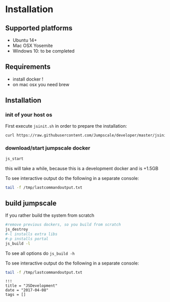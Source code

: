 # Installation

## Supported platforms

- Ubuntu 14+
- Mac OSX Yosemite
- Windows 10: to be completed

## Requirements

- install docker !
- on mac osx you need brew

## Installation

### init of your host os

First execute `jsinit.sh` in order to prepare the installation:

```bash
curl https://raw.githubusercontent.com/Jumpscale/developer/master/jsinit.sh?$RANDOM > $TMPDIR/jsinit.sh; sh $TMPDIR/jsinit.sh
```

### download/start jumpscale docker

```bash
js_start
```

this will take a while, because this is a development docker and is +1.5GB

To see interactive output do the following in a separate console:
```bash
tail -f /tmp/lastcommandoutput.txt
```

## build jumpscale

If you rather build the system from scratch

```bash
#remove previous dockers, so you build from scratch
js_destroy
#-l installs extra libs
#-p installs portal
js_build -l
```

To see all options do ```js_build -h```

To see interactive output do the following in a separate console:
```bash
tail -f /tmp/lastcommandoutput.txt
```

```
!!!
title = "JSDevelopment"
date = "2017-04-08"
tags = []
```
